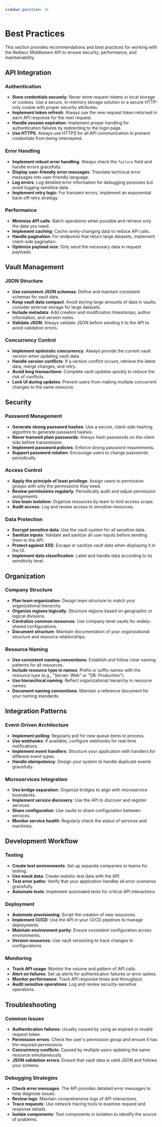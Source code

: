 ```yaml
---
sidebar_position: 16
---
```


# Best Practices

This section provides recommendations and best practices for working with the Rediacc Middleware API to ensure security, performance, and maintainability.

## API Integration

### Authentication

- **Store credentials securely**: Never store request tokens in local storage or cookies. Use a secure, in-memory storage solution or a secure HTTP-only cookie with proper security attributes.
- **Implement token refresh**: Always use the new request token returned in each API response for the next request.
- **Handle session expiration**: Implement proper handling for authentication failures by redirecting to the login page.
- **Use HTTPS**: Always use HTTPS for all API communication to prevent credentials from being intercepted.

### Error Handling

- **Implement robust error handling**: Always check the `failure` field and handle errors gracefully.
- **Display user-friendly error messages**: Translate technical error messages into user-friendly language.
- **Log errors**: Log detailed error information for debugging purposes but avoid logging sensitive data.
- **Implement retry logic**: For transient errors, implement an exponential back-off retry strategy.

### Performance

- **Minimize API calls**: Batch operations when possible and retrieve only the data you need.
- **Implement caching**: Cache rarely-changing data to reduce API calls.
- **Handle pagination**: For endpoints that return large datasets, implement client-side pagination.
- **Optimize payload size**: Only send the necessary data in request payloads.

## Vault Management

### JSON Structure

- **Use consistent JSON schemas**: Define and maintain consistent schemas for vault data.
- **Keep vault data compact**: Avoid storing large amounts of data in vaults; consider external storage for large datasets.
- **Include metadata**: Add creation and modification timestamps, author information, and version notes.
- **Validate JSON**: Always validate JSON before sending it to the API to avoid validation errors.

### Concurrency Control

- **Implement optimistic concurrency**: Always provide the current vault version when updating vault data.
- **Handle version conflicts**: If a version conflict occurs, retrieve the latest data, merge changes, and retry.
- **Avoid long transactions**: Complete vault updates quickly to reduce the risk of conflicts.
- **Lock UI during updates**: Prevent users from making multiple concurrent changes to the same resource.

## Security

### Password Management

- **Generate strong password hashes**: Use a secure, client-side hashing algorithm to generate password hashes.
- **Never transmit plain passwords**: Always hash passwords on the client side before transmission.
- **Implement password policies**: Enforce strong password requirements.
- **Support password rotation**: Encourage users to change passwords periodically.

### Access Control

- **Apply the principle of least privilege**: Assign users to permission groups with only the permissions they need.
- **Review permissions regularly**: Periodically audit and adjust permission assignments.
- **Use team isolation**: Organize resources by team to limit access scope.
- **Audit access**: Log and review access to sensitive resources.

### Data Protection

- **Encrypt sensitive data**: Use the vault system for all sensitive data.
- **Sanitize inputs**: Validate and sanitize all user inputs before sending them to the API.
- **Protect against XSS**: Escape or sanitize vault data when displaying it in the UI.
- **Implement data classification**: Label and handle data according to its sensitivity level.

## Organization

### Company Structure

- **Plan team organization**: Design team structure to match your organizational hierarchy.
- **Organize regions logically**: Structure regions based on geographic or logical divisions.
- **Centralize common resources**: Use company-level vaults for widely-shared configurations.
- **Document structure**: Maintain documentation of your organizational structure and resource relationships.

### Resource Naming

- **Use consistent naming conventions**: Establish and follow clear naming patterns for all resources.
- **Include resource type in names**: Prefix or suffix names with the resource type (e.g., "Server: Web" or "DB: Production").
- **Use hierarchical naming**: Reflect organizational hierarchy in resource names.
- **Document naming conventions**: Maintain a reference document for your naming standards.

## Integration Patterns

### Event-Driven Architecture

- **Implement polling**: Regularly poll for new queue items to process.
- **Use webhooks**: If available, configure webhooks for real-time notifications.
- **Implement event handlers**: Structure your application with handlers for different event types.
- **Handle idempotency**: Design your system to handle duplicate events gracefully.

### Microservices Integration

- **Use bridge separation**: Organize bridges to align with microservice boundaries.
- **Implement service discovery**: Use the API to discover and register services.
- **Share configuration**: Use vaults to share configuration between services.
- **Monitor service health**: Regularly check the status of services and machines.

## Development Workflow

### Testing

- **Create test environments**: Set up separate companies or teams for testing.
- **Use mock data**: Create realistic test data with the API.
- **Test error paths**: Verify that your application handles all error scenarios gracefully.
- **Automate tests**: Implement automated tests for critical API interactions.

### Deployment

- **Automate provisioning**: Script the creation of new resources.
- **Implement CI/CD**: Use the API in your CI/CD pipelines to manage deployments.
- **Maintain environment parity**: Ensure consistent configuration across environments.
- **Version resources**: Use vault versioning to track changes to configurations.

### Monitoring

- **Track API usage**: Monitor the volume and pattern of API calls.
- **Alert on failures**: Set up alerts for authentication failures or error spikes.
- **Monitor performance**: Track API response times and throughput.
- **Audit sensitive operations**: Log and review security-sensitive operations.

## Troubleshooting

### Common Issues

- **Authentication failures**: Usually caused by using an expired or invalid request token.
- **Permission errors**: Check the user's permission group and ensure it has the required permissions.
- **Concurrency conflicts**: Caused by multiple users updating the same resource simultaneously.
- **JSON validation errors**: Ensure that vault data is valid JSON and follows your schema.

### Debugging Strategies

- **Check error messages**: The API provides detailed error messages to help diagnose issues.
- **Review logs**: Maintain comprehensive logs of API interactions.
- **Trace requests**: Use network tracing tools to examine request and response details.
- **Isolate components**: Test components in isolation to identify the source of problems.
